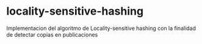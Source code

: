 # locality-sensitive-hashing
Implementacion del algoritmo de Locality-sensitive hashing con la finalidad de detectar copias en publicaciones
